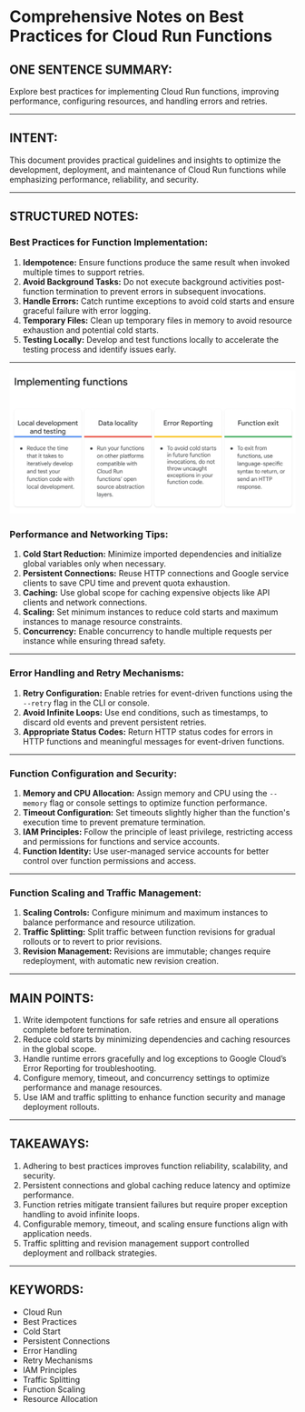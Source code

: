 # Comprehensive Notes on Best Practices for Cloud Run Functions

## ONE SENTENCE SUMMARY:
Explore best practices for implementing Cloud Run functions, improving performance, configuring resources, and handling errors and retries.

---

## INTENT:
This document provides practical guidelines and insights to optimize the development, deployment, and maintenance of Cloud Run functions while emphasizing performance, reliability, and security.

---

## STRUCTURED NOTES:

### Best Practices for Function Implementation:
1. **Idempotence:** Ensure functions produce the same result when invoked multiple times to support retries.
2. **Avoid Background Tasks:** Do not execute background activities post-function termination to prevent errors in subsequent invocations.
3. **Handle Errors:** Catch runtime exceptions to avoid cold starts and ensure graceful failure with error logging.
4. **Temporary Files:** Clean up temporary files in memory to avoid resource exhaustion and potential cold starts.
5. **Testing Locally:** Develop and test functions locally to accelerate the testing process and identify issues early.

---

![alt text](image.png)

### Performance and Networking Tips:
1. **Cold Start Reduction:** Minimize imported dependencies and initialize global variables only when necessary.
2. **Persistent Connections:** Reuse HTTP connections and Google service clients to save CPU time and prevent quota exhaustion.
3. **Caching:** Use global scope for caching expensive objects like API clients and network connections.
4. **Scaling:** Set minimum instances to reduce cold starts and maximum instances to manage resource constraints.
5. **Concurrency:** Enable concurrency to handle multiple requests per instance while ensuring thread safety.

---

### Error Handling and Retry Mechanisms:
1. **Retry Configuration:** Enable retries for event-driven functions using the `--retry` flag in the CLI or console.
2. **Avoid Infinite Loops:** Use end conditions, such as timestamps, to discard old events and prevent persistent retries.
3. **Appropriate Status Codes:** Return HTTP status codes for errors in HTTP functions and meaningful messages for event-driven functions.

---

### Function Configuration and Security:
1. **Memory and CPU Allocation:** Assign memory and CPU using the `--memory` flag or console settings to optimize function performance.
2. **Timeout Configuration:** Set timeouts slightly higher than the function's execution time to prevent premature termination.
3. **IAM Principles:** Follow the principle of least privilege, restricting access and permissions for functions and service accounts.
4. **Function Identity:** Use user-managed service accounts for better control over function permissions and access.

---

### Function Scaling and Traffic Management:
1. **Scaling Controls:** Configure minimum and maximum instances to balance performance and resource utilization.
2. **Traffic Splitting:** Split traffic between function revisions for gradual rollouts or to revert to prior revisions.
3. **Revision Management:** Revisions are immutable; changes require redeployment, with automatic new revision creation.

---

## MAIN POINTS:
1. Write idempotent functions for safe retries and ensure all operations complete before termination.
2. Reduce cold starts by minimizing dependencies and caching resources in the global scope.
3. Handle runtime errors gracefully and log exceptions to Google Cloud’s Error Reporting for troubleshooting.
4. Configure memory, timeout, and concurrency settings to optimize performance and manage resources.
5. Use IAM and traffic splitting to enhance function security and manage deployment rollouts.

---

## TAKEAWAYS:
1. Adhering to best practices improves function reliability, scalability, and security.
2. Persistent connections and global caching reduce latency and optimize performance.
3. Function retries mitigate transient failures but require proper exception handling to avoid infinite loops.
4. Configurable memory, timeout, and scaling ensure functions align with application needs.
5. Traffic splitting and revision management support controlled deployment and rollback strategies.

---

## KEYWORDS:
- Cloud Run
- Best Practices
- Cold Start
- Persistent Connections
- Error Handling
- Retry Mechanisms
- IAM Principles
- Traffic Splitting
- Function Scaling
- Resource Allocation

